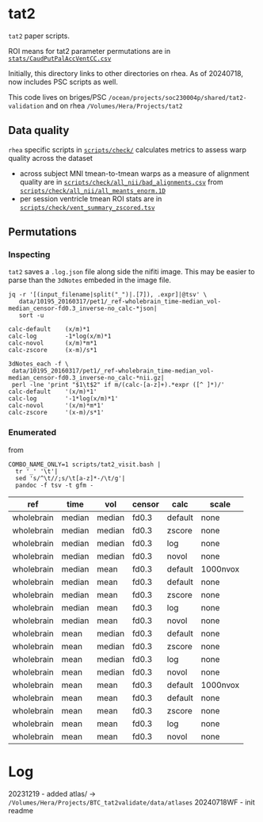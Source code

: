 # tat2
`tat2` paper scripts.

ROI means for tat2 parameter permutations are in [`stats/CaudPutPalAccVentCC.csv`](stats/CaudPutPalAccVentCC.csv)


Initially, this directory links to other directories on rhea.
As of 20240718, now includes PSC scripts as well.

This code lives on briges/PSC
`/ocean/projects/soc230004p/shared/tat2-validation`
and on rhea
`/Volumes/Hera/Projects/tat2`

## Data quality
`rhea` specific scripts in
[`scripts/check/`](scripts/check) calculates metrics to assess warp quality across the dataset
  * across subject MNI tmean-to-tmean warps as a measure of alignment quality are in [`scripts/check/all_nii/bad_alignments.csv`](scripts/check/all_nii/bad_alignments.csv) from [`scripts/check/all_nii/all_meants_enorm.1D`](scripts/check/all_nii/all_meants_enorm.1D)
  * per session ventricle tmean ROI stats are in [`scripts/check/vent_summary_zscored.tsv`](scripts/check/vent_summary_zscored.tsv)


## Permutations
### Inspecting

`tat2` saves a `.log.json` file along side the nifiti image. This may be easier to parse than the `3dNotes` embeded in the image file.

```
jq -r '[(input_filename|split("_")|.[7]), .expr]|@tsv' \
   data/10195_20160317/pet1/_ref-wholebrain_time-median_vol-median_censor-fd0.3_inverse-no_calc-*json|
   sort -u

calc-default    (x/m)*1
calc-log        -1*log(x/m)*1
calc-novol      (x/m)*m*1
calc-zscore     (x-m)/s*1
```


```
3dNotes_each -f \
 data/10195_20160317/pet1/_ref-wholebrain_time-median_vol-median_censor-fd0.3_inverse-no_calc-*nii.gz|
 perl -lne 'print "$1\t$2" if m/(calc-[a-z]+).*expr ([^ ]*)/'
calc-default    '(x/m)*1'
calc-log        '-1*log(x/m)*1'
calc-novol      '(x/m)*m*1'
calc-zscore     '(x-m)/s*1'
```

### Enumerated
from 
```
COMBO_NAME_ONLY=1 scripts/tat2_visit.bash |
  tr '_' '\t'|
  sed 's/^\t//;s/\t[a-z]*-/\t/g'|
  pandoc -f tsv -t gfm -
```

| ref        | time   |  vol   |censor |calc     |scale     |
| ---------- |------- |--------|-------|---------| -------- |
| wholebrain | median | median | fd0.3 | default | none     |
| wholebrain | median | median | fd0.3 | zscore  | none     |
| wholebrain | median | median | fd0.3 | log     | none     |
| wholebrain | median | median | fd0.3 | novol   | none     |
| wholebrain | median | mean   | fd0.3 | default | 1000nvox |
| wholebrain | median | mean   | fd0.3 | default | none     |
| wholebrain | median | mean   | fd0.3 | zscore  | none     |
| wholebrain | median | mean   | fd0.3 | log     | none     |
| wholebrain | median | mean   | fd0.3 | novol   | none     |
| wholebrain | mean   | median | fd0.3 | default | none     |
| wholebrain | mean   | median | fd0.3 | zscore  | none     |
| wholebrain | mean   | median | fd0.3 | log     | none     |
| wholebrain | mean   | median | fd0.3 | novol   | none     |
| wholebrain | mean   | mean   | fd0.3 | default | 1000nvox |
| wholebrain | mean   | mean   | fd0.3 | default | none     |
| wholebrain | mean   | mean   | fd0.3 | zscore  | none     |
| wholebrain | mean   | mean   | fd0.3 | log     | none     |
| wholebrain | mean   | mean   | fd0.3 | novol   | none     |

# Log
20231219   - added atlas/ ->  `/Volumes/Hera/Projects/BTC_tat2validate/data/atlases`
20240718WF - init readme
